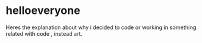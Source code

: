 # helloeveryone
Heres the explanation about why i decided to code or working in something related with code , instead art.
